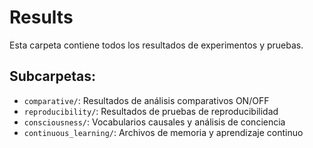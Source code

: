 # Results

Esta carpeta contiene todos los resultados de experimentos y pruebas.

## Subcarpetas:
- `comparative/`: Resultados de análisis comparativos ON/OFF
- `reproducibility/`: Resultados de pruebas de reproducibilidad
- `consciousness/`: Vocabularios causales y análisis de conciencia
- `continuous_learning/`: Archivos de memoria y aprendizaje continuo
